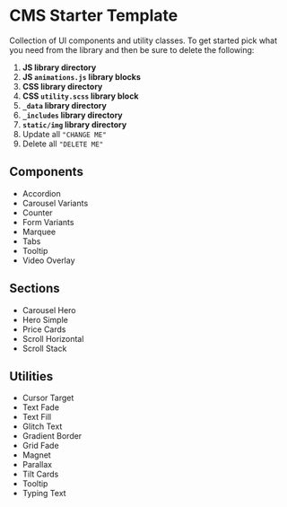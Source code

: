 # CMS Starter Template

Collection of UI components and utility classes. To get started pick what you need from the library and then be sure to delete the following:

1. **JS library directory**
2. **JS `animations.js` library blocks**
3. **CSS library directory**
4. **CSS `utility.scss` library block**
5. **`_data` library directory**
6. **`_includes` library directory**
7. **`static/img` library directory**
8. Update all `"CHANGE ME"`
9. Delete all `"DELETE ME"`

## Components

- Accordion
- Carousel Variants
- Counter
- Form Variants
- Marquee
- Tabs
- Tooltip
- Video Overlay

## Sections

- Carousel Hero
- Hero Simple
- Price Cards
- Scroll Horizontal
- Scroll Stack

## Utilities

- Cursor Target
- Text Fade
- Text Fill
- Glitch Text
- Gradient Border
- Grid Fade
- Magnet
- Parallax
- Tilt Cards
- Tooltip
- Typing Text
